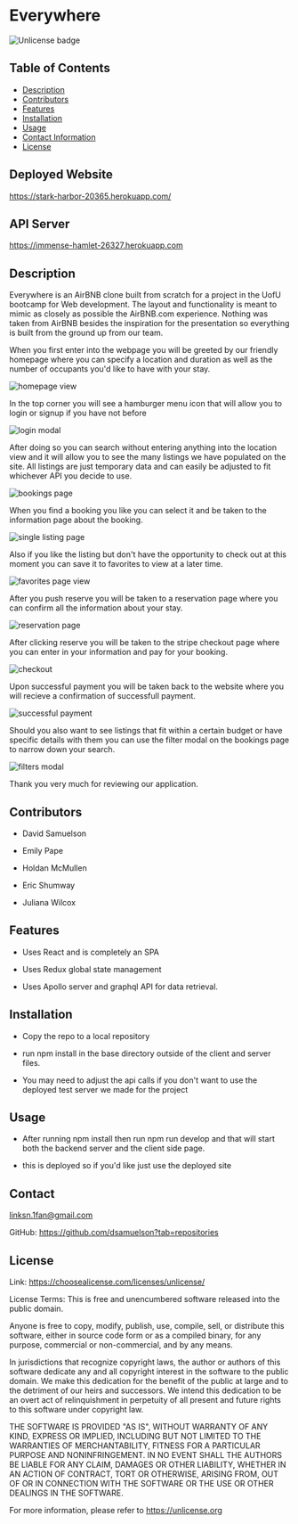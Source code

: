 # Everywhere
![Unlicense badge](https://img.shields.io/badge/License-Unlicense-success)
## Table of Contents

- [Description](#description)
- [Contributors](#contributors)
- [Features](#features)
- [Installation](#installation)
- [Usage](#usage)
- [Contact Information](#contact)
- [License](#license)

## Deployed Website

https://stark-harbor-20365.herokuapp.com/

## API Server

https://immense-hamlet-26327.herokuapp.com
## Description

Everywhere is an AirBNB clone built from scratch for a project in the UofU bootcamp for Web development. The layout and functionality is meant to mimic as closely as possible the AirBNB.com experience. Nothing was taken from AirBNB besides the inspiration for the presentation so everything is built from the ground up from our team.

 When you first enter into the webpage you will be greeted by our friendly homepage where you can specify a location and duration as well as the number of occupants you'd like to have with your stay.

![homepage view](assets/images/home-Page.png)

In the top corner you will see a hamburger menu icon that will allow you to login or signup if you have not before

![login modal](assets/images/login-modal.png)

After doing so you can search without entering anything into the location view and it will allow you to see the many listings we have populated on the site. All listings are just temporary data and can easily be adjusted to fit whichever API you decide to use.

![bookings page](assets/images/bookings-page.png)

When you find a booking you like you can select it and be taken to the information page about the booking.

![single listing page](assets/images/single-booking-page.png)

Also if you like the listing but don't have the opportunity to check out at this moment you can save it to favorites to view at a later time.

![favorites page view](assets/images/favorites-page.png)

 After you push reserve you will be taken to a reservation page where you can confirm all the information about your stay.

![reservation page](assets/images/reservation-page.png)

After clicking reserve you will be taken to the stripe checkout page where you can enter in your information and pay for your booking.

![checkout](assets/images/stripe-checkout.png)

Upon successful payment you will be taken back to the website where you will recieve a confirmation of successfull payment.

![successful payment](assets/images/payment-success-page.png)

Should you also want to see listings that fit within a certain budget or have specific details with them you can use the filter modal on the bookings page to narrow down your search.

![filters modal](assets/images/filters-modal.png)

Thank you very much for reviewing our application. 

## Contributors

- David Samuelson

- Emily Pape

- Holdan McMullen

- Eric Shumway

- Juliana Wilcox

## Features

- Uses React and is completely an SPA

- Uses Redux global state management

- Uses Apollo server and graphql API for data retrieval.

## Installation

- Copy the repo to a local repository

- run npm install in the base directory outside of the client and server files.

- You may need to adjust the api calls if you don't want to use the deployed test server we made for the project

## Usage

- After running npm install then run npm run develop and that will start both the backend server and the client side page.

- this is deployed so if you'd like just use the deployed site 

## Contact

linksn.1fan@gmail.com

GitHub: https://github.com/dsamuelson?tab=repositories

## License

Link: https://choosealicense.com/licenses/unlicense/

License Terms:
This is free and unencumbered software released into the public domain.

Anyone is free to copy, modify, publish, use, compile, sell, or
distribute this software, either in source code form or as a compiled
binary, for any purpose, commercial or non-commercial, and by any
means.

In jurisdictions that recognize copyright laws, the author or authors
of this software dedicate any and all copyright interest in the
software to the public domain. We make this dedication for the benefit
of the public at large and to the detriment of our heirs and
successors. We intend this dedication to be an overt act of
relinquishment in perpetuity of all present and future rights to this
software under copyright law.

THE SOFTWARE IS PROVIDED "AS IS", WITHOUT WARRANTY OF ANY KIND,
EXPRESS OR IMPLIED, INCLUDING BUT NOT LIMITED TO THE WARRANTIES OF
MERCHANTABILITY, FITNESS FOR A PARTICULAR PURPOSE AND NONINFRINGEMENT.
IN NO EVENT SHALL THE AUTHORS BE LIABLE FOR ANY CLAIM, DAMAGES OR
OTHER LIABILITY, WHETHER IN AN ACTION OF CONTRACT, TORT OR OTHERWISE,
ARISING FROM, OUT OF OR IN CONNECTION WITH THE SOFTWARE OR THE USE OR
OTHER DEALINGS IN THE SOFTWARE.

For more information, please refer to <https://unlicense.org>
    
